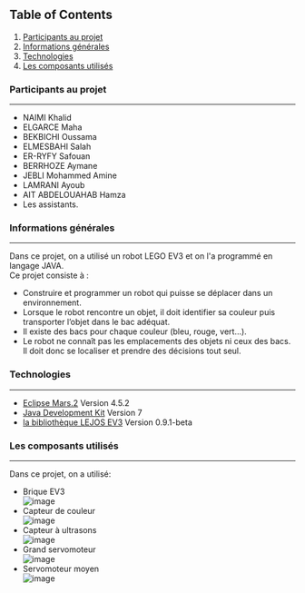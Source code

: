 ## Table of Contents
1. [Participants au projet](#participants)
2. [Informations générales](#general-info)
3. [Technologies](#technologies)
4. [Les composants utilisés](#composants)

<a name="participants"></a>
### Participants au projet
***
* NAIMI Khalid
* ELGARCE Maha
* BEKBICHI Oussama
* ELMESBAHI Salah
* ER-RYFY Safouan
* BERRHOZE Aymane
* JEBLI Mohammed Amine
* LAMRANI Ayoub
* AIT ABDELOUAHAB Hamza
* Les assistants.

<a name="general-info"></a>
### Informations générales
***
Dans ce projet, on a utilisé un robot LEGO EV3 et on l'a programmé en langage JAVA.<br>
Ce projet consiste à :
- Construire et programmer un robot qui puisse se déplacer dans un environnement.
- Lorsque le robot rencontre un objet, il doit identifier sa couleur puis transporter l’objet dans le bac adéquat.
- Il existe des bacs pour chaque couleur (bleu, rouge, vert...).
- Le robot ne connaît pas les emplacements des objets ni ceux des bacs. Il doit donc se localiser et prendre des décisions tout seul.

<a name="technologies"></a>
### Technologies
***
* [Eclipse Mars.2](https://www.eclipse.org/downloads/packages/release/mars/2) Version 4.5.2
* [Java Development Kit](https://www.oracle.com/java/technologies/javase/javase7-archive-downloads.html) Version 7
* [la bibliothèque LEJOS EV3](https://sourceforge.net/projects/ev3.lejos.p/files/) Version 0.9.1-beta

<a name="composants"></a>
### Les composants utilisés
***
Dans ce projet, on a utilisé:
* Brique EV3 <br> ![image](https://user-images.githubusercontent.com/62512328/111887770-9ecad900-89d7-11eb-8437-83950974a325.png)
* Capteur de couleur <br> ![image](https://user-images.githubusercontent.com/62512328/111887893-5bbd3580-89d8-11eb-9e9a-d3fb66fc2d90.png)
* Capteur à ultrasons <br> ![image](https://user-images.githubusercontent.com/62512328/111887925-9a52f000-89d8-11eb-9539-ded1feedb147.png)
* Grand servomoteur <br> ![image](https://user-images.githubusercontent.com/62512328/111888060-78a63880-89d9-11eb-9d1d-e0a6e634f356.png)
* Servomoteur moyen <br> ![image](https://user-images.githubusercontent.com/62512328/111888020-35e46080-89d9-11eb-842f-f44afd98f83b.png)


